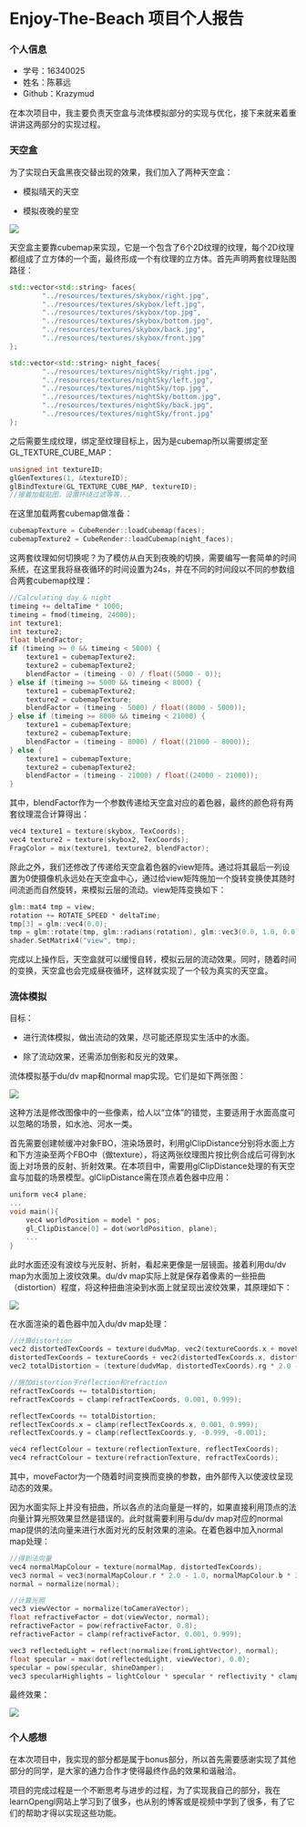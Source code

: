 # Enjoy-The-Beach 项目个人报告

### 个人信息

- 学号：16340025
- 姓名：陈慕远
- Github：Krazymud

在本次项目中，我主要负责天空盒与流体模拟部分的实现与优化，接下来就来着重讲讲这两部分的实现过程。



### 天空盒

为了实现白天盒黑夜交替出现的效果，我们加入了两种天空盒：

- 模拟晴天的天空

- 模拟夜晚的星空

![](../images/sky1.png)



天空盒主要靠cubemap来实现，它是一个包含了6个2D纹理的纹理，每个2D纹理都组成了立方体的一个面，最终形成一个有纹理的立方体。首先声明两套纹理贴图路径：

```c++
std::vector<std::string> faces{
        "../resources/textures/skybox/right.jpg",
        "../resources/textures/skybox/left.jpg",
        "../resources/textures/skybox/top.jpg",
        "../resources/textures/skybox/bottom.jpg",
        "../resources/textures/skybox/back.jpg",
        "../resources/textures/skybox/front.jpg"
};

std::vector<std::string> night_faces{
        "../resources/textures/nightSky/right.jpg",
        "../resources/textures/nightSky/left.jpg",
        "../resources/textures/nightSky/top.jpg",
        "../resources/textures/nightSky/bottom.jpg",
        "../resources/textures/nightSky/back.jpg",
        "../resources/textures/nightSky/front.jpg"
};
```

之后需要生成纹理，绑定至纹理目标上，因为是cubemap所以需要绑定至GL_TEXTURE_CUBE_MAP：

```c++
unsigned int textureID;
glGenTextures(1, &textureID);
glBindTexture(GL_TEXTURE_CUBE_MAP, textureID);
//接着加载贴图，设置环绕过滤等等...
```

在这里加载两套cubemap做准备：

```c++
cubemapTexture = CubeRender::loadCubemap(faces);
cubemapTexture2 = CubeRender::loadCubemap(night_faces);
```

这两套纹理如何切换呢？为了模仿从白天到夜晚的切换，需要编写一套简单的时间系统，在这里我将昼夜循环的时间设置为24s，并在不同的时间段以不同的参数组合两套cubemap纹理：

```c++
//Calculating day & night
timeing += deltaTime * 1000;
timeing = fmod(timeing, 24000);
int texture1;
int texture2;
float blendFactor;
if (timeing >= 0 && timeing < 5000) {
	texture1 = cubemapTexture2;
	texture2 = cubemapTexture2;
	blendFactor = (timeing - 0) / float((5000 - 0));
} else if (timeing >= 5000 && timeing < 8000) {
	texture1 = cubemapTexture2;
    texture2 = cubemapTexture;
    blendFactor = (timeing - 5000) / float((8000 - 5000));
} else if (timeing >= 8000 && timeing < 21000) {
    texture1 = cubemapTexture;
    texture2 = cubemapTexture;
    blendFactor = (timeing - 8000) / float((21000 - 8000));
} else {
    texture1 = cubemapTexture;
    texture2 = cubemapTexture2;
    blendFactor = (timeing - 21000) / float((24000 - 21000));
}
```

其中，blendFactor作为一个参数传递给天空盒对应的着色器，最终的颜色将有两套纹理混合计算得出：

```c++
vec4 texture1 = texture(skybox, TexCoords);
vec4 texture2 = texture(skybox2, TexCoords);
FragColor = mix(texture1, texture2, blendFactor);
```



除此之外，我们还修改了传递给天空盒着色器的view矩阵。通过将其最后一列设置为0使摄像机永远处在天空盒中心，通过给view矩阵施加一个旋转变换使其随时间流逝而自然旋转，来模拟云层的流动。view矩阵变换如下：

```c++
glm::mat4 tmp = view;
rotation += ROTATE_SPEED * deltaTime;
tmp[3] = glm::vec4(0.0);
tmp = glm::rotate(tmp, glm::radians(rotation), glm::vec3(0.0, 1.0, 0.0));
shader.SetMatrix4("view", tmp);
```



完成以上操作后，天空盒就可以缓慢自转，模拟云层的流动效果。同时，随着时间的变换，天空盒也会完成昼夜循环，这样就实现了一个较为真实的天空盒。



### 流体模拟

目标：

- 进行流体模拟，做出流动的效果，尽可能还原现实生活中的水面。

- 除了流动效果，还需添加倒影和反光的效果。

流体模拟基于du/dv map和normal map实现。它们是如下两张图：

![](../images/map1.png)

这种方法是修改图像中的一些像素，给人以“立体”的错觉，主要适用于水面高度可以忽略的场景，如水池、河水一类。

首先需要创建帧缓冲对象FBO，渲染场景时，利用glClipDistance分别将水面上方和下方渲染至两个FBO中（做texture），将这两张纹理图片按比例合成后可得到水面上对场景的反射、折射效果。在本项目中，需要用glClipDistance处理的有天空盒与加载的场景模型。glClipDistance需在顶点着色器中应用：

```c++
uniform vec4 plane;
...
void main(){
    vec4 worldPosition = model * pos;
    gl_ClipDistance[0] = dot(worldPosition, plane);
    ...
}
```



此时水面还没有波纹与光反射、折射，看起来更像是一层镜面。接着利用du/dv map为水面加上波纹效果。du/dv map实际上就是保存着像素的一些扭曲（distortion）程度，将这种扭曲渲染到水面上就呈现出波纹效果，其原理如下：

![](../images/surface.png)

在水面渲染的着色器中加入du/dv map处理：

```c++
//计算distortion
vec2 distortedTexCoords = texture(dudvMap, vec2(textureCoords.x + moveFactor, textureCoords.y)).rg * 0.1;
distortedTexCoords = textureCoords + vec2(distortedTexCoords.x, distortedTexCoords.y + moveFactor);
vec2 totalDistortion = (texture(dudvMap, distortedTexCoords).rg * 2.0 - 1.0) * waveStrength * clamp(waterDepth / 20.0, 0.0, 1.0);

//施加distortion于reflection和refraction
refractTexCoords += totalDistortion;
refractTexCoords = clamp(refractTexCoords, 0.001, 0.999);

reflectTexCoords += totalDistortion;
reflectTexCoords.x = clamp(reflectTexCoords.x, 0.001, 0.999);
reflectTexCoords.y = clamp(reflectTexCoords.y, -0.999, -0.001);

vec4 reflectColour = texture(reflectionTexture, reflectTexCoords);
vec4 refractColour = texture(refractionTexture, refractTexCoords);
```

其中，moveFactor为一个随着时间变换而变换的参数，由外部传入以使波纹呈现动态的效果。



因为水面实际上并没有扭曲，所以各点的法向量是一样的，如果直接利用顶点的法向量计算光照效果显然是错误的。此时就需要利用与du/dv map对应的normal map提供的法向量来进行水面对光的反射效果的渲染。在着色器中加入normal map处理：

```c++
//得到法向量
vec4 normalMapColour = texture(normalMap, distortedTexCoords);
vec3 normal = vec3(normalMapColour.r * 2.0 - 1.0, normalMapColour.b * 3.0, normalMapColour.g * 2.0 - 1.0);
normal = normalize(normal);

//计算光照
vec3 viewVector = normalize(toCameraVector);
float refractiveFactor = dot(viewVector, normal);
refractiveFactor = pow(refractiveFactor, 0.8);
refractiveFactor = clamp(refractiveFactor, 0.001, 0.999);

vec3 reflectedLight = reflect(normalize(fromLightVector), normal);
float specular = max(dot(reflectedLight, viewVector), 0.0);
specular = pow(specular, shineDamper);
vec3 specularHighlights = lightColour * specular * reflectivity * clamp(waterDepth / 5.0, 0.0, 1.0);	
```



最终效果：

![](../images/water.png)



### 个人感想

在本次项目中，我实现的部分都是属于bonus部分，所以首先需要感谢实现了其他部分的同学，是大家的通力合作才使得最终作品的效果和谐融洽。

项目的完成过程是一个不断思考与进步的过程，为了实现我自己的部分，我在learnOpengl网站上学习到了很多，也从别的博客或是视频中学到了很多，有了它们的帮助才得以实现这些功能。